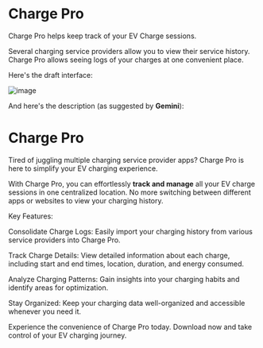 # Charge Pro

Charge Pro helps keep track of your EV Charge sessions.

Several charging service providers allow you to view their service history. Charge Pro allows seeing logs of your charges at one convenient place.

Here's the draft interface:

![image](https://github.com/user-attachments/assets/577c7e72-1287-4517-a327-0b59a5872366)

And here's the description (as suggested by **Gemini**):

# Charge Pro
Tired of juggling multiple charging service provider apps? Charge Pro is here to simplify your EV charging experience.

With Charge Pro, you can effortlessly **track and manage** all your EV charge sessions in one centralized location. No more switching between different apps or websites to view your charging history.

Key Features:

Consolidate Charge Logs: Easily import your charging history from various service providers into Charge Pro.

Track Charge Details: View detailed information about each charge, including start and end times, location, duration, and energy consumed.

Analyze Charging Patterns: Gain insights into your charging habits and identify areas for optimization.

Stay Organized: Keep your charging data well-organized and accessible whenever you need it.

Experience the convenience of Charge Pro today. Download now and take control of your EV charging journey.
